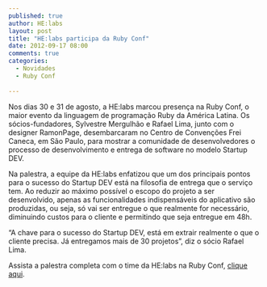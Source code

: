 ```yaml
---
published: true
author: HE:labs
layout: post
title: "HE:labs participa da Ruby Conf"
date: 2012-09-17 08:00
comments: true
categories:
  - Novidades
  - Ruby Conf
     
---
```


Nos dias 30 e 31 de agosto, a  HE:labs marcou presença na Ruby Conf, o maior evento da linguagem de programação Ruby da América Latina.  Os sócios-fundadores, Sylvestre Mergulhão e Rafael Lima, junto com o designer RamonPage, desembarcaram no Centro de Convenções Frei Caneca, em São Paulo, para mostrar a comunidade de desenvolvedores o processo de desenvolvimento e entrega de software  no modelo Startup DEV.

Na palestra, a equipe da HE:labs enfatizou que um dos principais pontos para o sucesso do Startup DEV está na filosofia de entrega que o serviço tem. Ao reduzir ao máximo possível o escopo do projeto a ser desenvolvido, apenas as funcionalidades indispensáveis do aplicativo  são produzidas, ou seja, só vai ser entregue o que realmente for necessário, diminuindo custos para o cliente e permitindo que seja entregue em 48h.

“A chave para o sucesso do Startup DEV, está em extrair realmente o que o cliente precisa. Já entregamos  mais de 30 projetos”, diz o sócio Rafael Lima.

Assista a palestra completa com o time da HE:labs na Ruby Conf, [clique aqui](http://www.eventials.com/rubyconfbr2012/recorded/M2UzZTJkMzY2MzdiNTg2NTUxNWM1MzI3NWY1YjRhMzYjIzEyODY_3D).